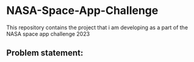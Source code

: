 # NASA-Space-App-Challenge
This repository contains the project that i am developing as a part of the NASA space app challenge 2023
## Problem statement:

